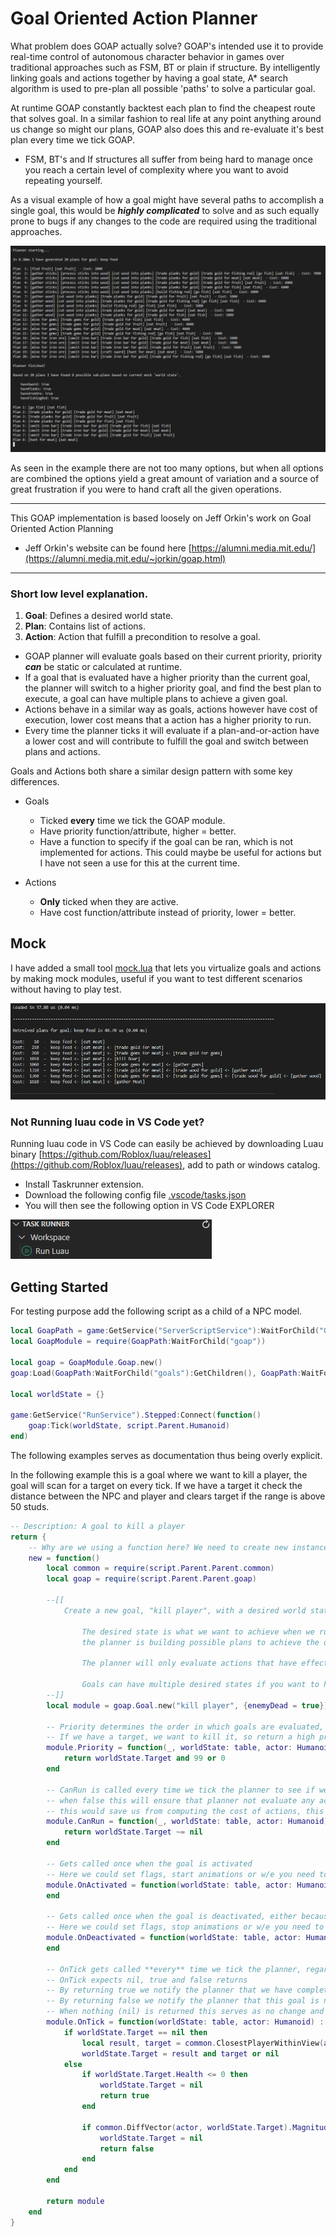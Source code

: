 # Goal Oriented Action Planner

What problem does GOAP actually solve? GOAP's intended use it to provide real-time control of autonomous character behavior in games over traditional approaches such as FSM, BT or plain if structure. By intelligently linking goals and actions together by having a goal state, A* search algorithm is used to pre-plan all possible 'paths' to solve a particular goal. 

At runtime GOAP constantly backtest each plan to find the cheapest route that solves goal. In a similar fashion to real life at any point anything around us change so might our plans, GOAP also does this and re-evaluate it's best plan every time we tick GOAP.

 - FSM, BT's and If structures all suffer from being hard to manage once you reach a certain level of complexity where you want to avoid repeating yourself.
  
  
As a visual example of how a goal might have several paths to accomplish a single goal, this would be ***highly complicated*** to solve and as such equally prone to bugs if any changes to the code are required using the traditional approaches.

![A* search algorithm to find cheapest path to reach goal state](https://github.com/j0achim/Goal-Oriented-Action-Planner/blob/f52427e789497a0c717b5627125a857f703a4bbc/media/example.png?raw=true "A* search algorithm to compute cheapest path to goal")
 
As seen in the example there are not too many options, but when all options are combined the options yield a great amount of variation and a source of great frustration if you were to hand craft all the given operations.
  
  
---


 This GOAP implementation is based loosely on Jeff Orkin's work on Goal Oriented Action Planning
 - Jeff Orkin's website can be found here [https://alumni.media.mit.edu/](https://alumni.media.mit.edu/~jorkin/goap.html)
 
 
---
  
  
### Short low level explanation.
 1. **Goal**: Defines a desired world state.
 2. **Plan**: Contains list of actions.
 3. **Action**: Action that fulfill a precondition to resolve a goal.

 - GOAP planner will evaluate goals based on their current priority, priority ***can*** be static or calculated at runtime.
 - If a goal that is evaluated have a higher priority than the current goal, the planner will switch to a higher priority goal, and find the best plan to execute, a goal can have multiple plans to achieve a given goal.
 - Actions behave in a similar way as goals, actions however have cost of execution, lower cost means that a action has a higher priority to run. 
 - Every time the planner ticks it will evaluate if a plan-and-or-action have a lower cost and will contribute to fulfill the goal and switch between plans and actions.

Goals and Actions both share a similar design pattern with some key differences.
 - Goals 
    - Ticked **every** time we tick the GOAP module.
    - Have priority function/attribute, higher = better.
    - Have a function to specify if the goal can be ran, which is not implemented for actions. This could maybe be useful for actions but I have not seen a use for this at the current time.

 - Actions
    - **Only** ticked when they are active.
    - Have cost function/attribute instead of priority, lower = better. 

## Mock

I have added a small tool [mock.lua](src/server/GOAP/mock.lua) that lets you virtualize goals and actions by making mock modules, useful if you want to test different scenarios without having to play test.

![mock.lua](media/mock_tool.png "mock.lua")

### Not Running luau code in VS Code yet?

Running luau code in VS Code can easily be achieved by downloading Luau binary [https://github.com/Roblox/luau/releases](https://github.com/Roblox/luau/releases), add to path or windows catalog.

 - Install Taskrunner extension.
 - Download the following config file [.vscode/tasks.json](.vscode/tasks.json)
 - You will then see the following option in VS Code EXPLORER  

!["TASK RUNNER"](media/task_runner.png)

## Getting Started

For testing purpose add the following script as a child of a NPC model.

```lua
local GoapPath = game:GetService("ServerScriptService"):WaitForChild("GoapModule")
local GoapModule = require(GoapPath:WaitForChild("goap"))

local goap = GoapModule.Goap.new()
goap:Load(GoapPath:WaitForChild("goals"):GetChildren(), GoapPath:WaitForChild("actions"):GetChildren())

local worldState = {}

game:GetService("RunService").Stepped:Connect(function()
	goap:Tick(worldState, script.Parent.Humanoid)
end)
```

The following examples serves as documentation thus being overly explicit.

In the following example this is a goal where we want to kill a player, the goal will scan for a target on every tick. If we have a target it check the distance between the NPC and player and clears target if the range is above 50 studs.

```lua
-- Description: A goal to kill a player
return {
    -- Why are we using a function here? We need to create new instances of this module for every planner that loads this file, otherwise bad things will happen.
    new = function()
        local common = require(script.Parent.Parent.common)
        local goap = require(script.Parent.Parent.goap)
        
        --[[
            Create a new goal, "kill player", with a desired world state of {enemyDead = true}
        
                The desired state is what we want to achieve when we run this goal, this is only used to link goals and actions together when
                the planner is building possible plans to achieve the desired state.
        
                The planner will only evaluate actions that have effects matching desired state, enabling us to build rich trees (plans) of actions and goals.
        
                Goals can have multiple desired states if you want to have "similar" goals with different outcome.
        --]]
        local module = goap.Goal.new("kill player", {enemyDead = true})
        
        -- Priority determines the order in which goals are evaluated, the planner will pick the goal having the highest priority
        -- If we have a target, we want to kill it, so return a high priority
        module.Priority = function(_, worldState: table, actor: Humanoid) : number
            return worldState.Target and 99 or 0
        end
        
        -- CanRun is called every time we tick the planner to see if we can run this goal
        -- when false this will ensure that planner not evaluate any actions further down the tree if cant run this goal
        -- this would save us from computing the cost of actions, this can quickly become an expensive operation if we have many actions and tick is ran on every frame
        module.CanRun = function(_, worldState: table, actor: Humanoid) : boolean
            return worldState.Target ~= nil
        end
        
        -- Gets called once when the goal is activated
        -- Here we could set flags, start animations or w/e you need to do to start a certain operation.
        module.OnActivated = function(worldState: table, actor: Humanoid) : boolean?
        end
        
        -- Gets called once when the goal is deactivated, either because we are done or because we are interrupted by another goal having a higher priority
        -- Here we could set flags, stop animations or w/e you need to do to cancel a certain operation.
        module.OnDeactivated = function(worldState: table, actor: Humanoid) : boolean?
        end
        
        -- OnTick gets called **every** time we tick the planner, regardless if goal is active or not
        -- OnTick expects nil, true and false returns
        -- By returning true we notify the planner that we have completed the goal and need look for new goal
        -- By returning false we notify the planner that this goal is no longer a valid goal (there is a minute difference between true and false where false will set current goal to nil and force planner to find a new goal)
        -- When nothing (nil) is returned this serves as no change and if a goal is active this does not cause any effect to the planner.
        module.OnTick = function(worldState: table, actor: Humanoid) : boolean?
            if worldState.Target == nil then
                local result, target = common.ClosestPlayerWithinView(actor, 50)
                worldState.Target = result and target or nil
            else
                if worldState.Target.Health <= 0 then
                    worldState.Target = nil
                    return true
                end
        
                if common.DiffVector(actor, worldState.Target).Magnitude > 50 then
                    worldState.Target = nil
                    return false
                end
            end
        end

        return module
    end
}
```